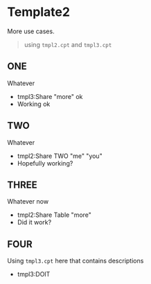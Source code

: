 # Template2
More use cases.

> using `tmpl2.cpt` and `tmpl3.cpt`

## ONE
Whatever

 * tmpl3:Share "more" ok
 * Working ok

## TWO
Whatever

 * tmpl2:Share TWO "me" "you"
 * Hopefully working? 

## THREE
Whatever now

 * tmpl2:Share Table "more"
 * Did it work?

## FOUR
Using `tmpl3.cpt` here that contains descriptions

  * tmpl3:DOIT
  